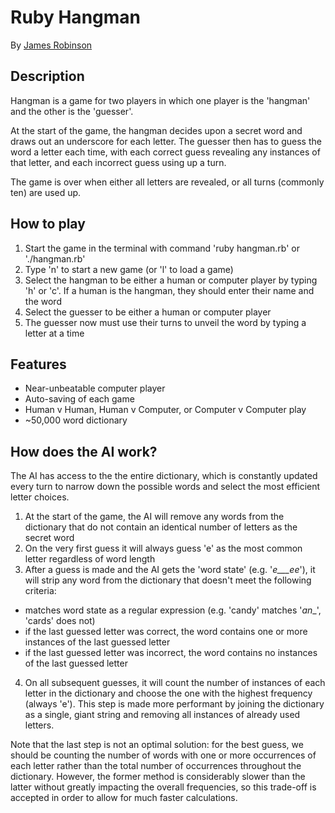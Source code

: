 # Ruby Hangman
By [James Robinson](http://jayrob.in)

## Description
Hangman is a game for two players in which one player is the 'hangman' and the other is the 'guesser'.

At the start of the game, the hangman decides upon a secret word and draws out an underscore for each letter. The guesser then has to guess the word a letter each time, with each correct guess revealing any instances of that letter, and each incorrect guess using up a turn.

The game is over when either all letters are revealed, or all turns (commonly ten) are used up.

## How to play
1. Start the game in the terminal with command 'ruby hangman.rb' or './hangman.rb'
2. Type 'n' to start a new game (or 'l' to load a game)
3. Select the hangman to be either a human or computer player by typing 'h' or 'c'. If a human is the hangman, they should enter their name and the word
4. Select the guesser to be either a human or computer player
5. The guesser now must use their turns to unveil the word by typing a letter at a time

## Features
* Near-unbeatable computer player
* Auto-saving of each game
* Human v Human, Human v Computer, or Computer v Computer play
* ~50,000 word dictionary

## How does the AI work?
The AI has access to the the entire dictionary, which is constantly updated every turn to narrow down the possible words and select the most efficient letter choices.

1. At the start of the game, the AI will remove any words from the dictionary that do not contain an identical number of letters as the secret word
2. On the very first guess it will always guess 'e' as the most common letter regardless of word length
3. After a guess is made and the AI gets the 'word state' (e.g. '_e___ee_'), it will strip any word from the dictionary that doesn't meet the following criteria:
 * matches word state as a regular expression (e.g. 'candy' matches '_an__', 'cards' does not)
 * if the last guessed letter was correct, the word contains one or more instances of the last guessed letter
 * if the last guessed letter was incorrect, the word contains no instances of the last guessed letter
4. On all subsequent guesses, it will count the number of instances of each letter in the dictionary and choose the one with the highest frequency (always 'e'). This step is made more performant by joining the dictionary as a single, giant string and removing all instances of already used letters.

Note that the last step is not an optimal solution: for the best guess, we should be counting the number of words with one or more occurrences of each letter rather than the total number of occurrences throughout the dictionary. However, the former method is considerably slower than the latter without greatly impacting the overall frequencies, so this trade-off is accepted in order to allow for much faster calculations.
